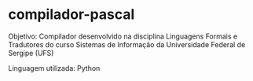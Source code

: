 # compilador-pascal

Objetivo:
Compilador desenvolvido na disciplina Linguagens Formais e Tradutores do curso Sistemas de Informação da Universidade Federal de Sergipe (UFS)

Linguagem utilizada:
Python

